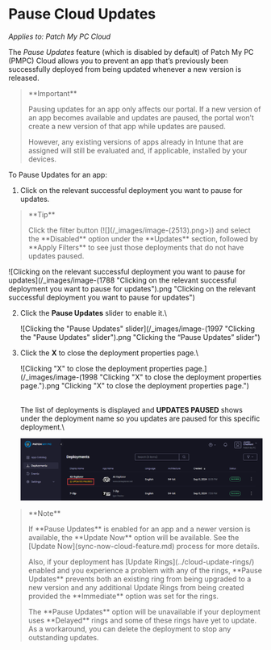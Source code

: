 # Pause Cloud Updates

_Applies to: Patch My PC Cloud_

The _Pause Updates_ feature (which is disabled by default) of Patch My PC (PMPC) Cloud allows you to prevent an app that’s previously been successfully deployed from being updated whenever a new version is released.

<blockquote class="wp-block-quote">
<p>**Important**</p>
<p>Pausing updates for an app only affects our portal. If a new version of an app becomes available and updates are paused, the portal won’t create a new version of that app while updates are paused.</p>
<p>However, any existing versions of apps already in Intune that are assigned will still be evaluated and, if applicable, installed by your devices.</p>
</blockquote>

To Pause Updates for an app:

1. Click on the relevant successful deployment you want to pause for updates.

<blockquote class="wp-block-quote">
<p>**Tip**</p>
<p>Click the filter button (![](/_images/image-(2513).png>)) and select the **Disabled** option under the **Updates** section, followed by **Apply Filters** to see just those deployments that do not have updates paused.&#x20;</p>
</blockquote>

![Clicking on the relevant successful deployment you want to pause for updates](/_images/image-(1788 "Clicking on the relevant successful deployment you want to pause for updates").png "Clicking on the relevant successful deployment you want to pause for updates")

2.  Click the **Pause Updates** slider to enable it.\


    ![Clicking the "Pause Updates" slider](/_images/image-(1997 "Clicking the \"Pause Updates\" slider").png "Clicking the “Pause Updates” slider")


3.  Click the **X** to close the deployment properties page.\


    ![Clicking "X" to close the deployment properties page.](/_images/image-(1998 "Clicking \"X\" to close the deployment properties page.").png "Clicking &#x22;X&#x22; to close the deployment properties page.")

    \
    The list of deployments is displayed and **UPDATES PAUSED** shows under the deployment name so you updates are paused for this specific deployment.\


    ![](/_images/image-(1999).png)

<blockquote class="wp-block-quote">
<p>**Note**</p>
<p>If **Pause Updates** is enabled for an app and a newer version is available, the **Update Now** option will be available. See the [Update Now](sync-now-cloud-feature.md) process for more details.</p>
<p>Also, if your deployment has [Update Rings](../cloud-update-rings/) enabled and you experience a problem with any of the rings, **Pause Updates** prevents both an existing ring from being upgraded to a new version and any additional Update Rings from being created provided the **Immediate** option was set for the rings.</p>
<p>The **Pause Updates** option will be unavailable if your deployment uses **Delayed** rings and some of these rings have yet to update. As a workaround, you can delete the deployment to stop any outstanding updates.</p>
</blockquote>